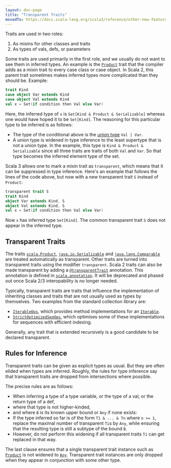 ```yaml
---
layout: doc-page
title: "Transparent Traits"
movedTo: https://docs.scala-lang.org/scala3/reference/other-new-features/transparent-traits.html
---
```


Traits are used in two roles:

 1. As mixins for other classes and traits
 2. As types of vals, defs, or parameters

Some traits are used primarily in the first role, and we usually do not want to see them in inferred types. An example is the [`Product`](https://scala-lang.org/api/3.x/scala/Product.html) trait that the compiler adds as a mixin trait to every case class or case object. In Scala 2, this parent trait sometimes makes inferred types more complicated than they should be. Example:

```scala
trait Kind
case object Var extends Kind
case object Val extends Kind
val x = Set(if condition then Val else Var)
```

Here, the inferred type of `x` is `Set[Kind & Product & Serializable]` whereas one would have hoped it to be `Set[Kind]`. The reasoning for this particular type to be inferred is as follows:

- The type of the conditional above is the [union type](../new-types/union-types.md) `Val | Var`.
- A union type is widened in type inference to the least supertype that is not a union type.
  In the example, this type is `Kind & Product & Serializable` since all three traits are traits of both `Val` and `Var`.
  So that type becomes the inferred element type of the set.

Scala 3 allows one to mark a mixin trait as `transparent`, which means that it can be suppressed in type inference. Here's an example that follows the lines of the code above, but now with a new transparent trait `S` instead of `Product`:

```scala
transparent trait S
trait Kind
object Var extends Kind, S
object Val extends Kind, S
val x = Set(if condition then Val else Var)
```

Now `x` has inferred type `Set[Kind]`. The common transparent trait `S` does not
appear in the inferred type.

## Transparent Traits

The traits [`scala.Product`](https://scala-lang.org/api/3.x/scala/Product.html), [`java.io.Serializable`](https://docs.oracle.com/en/java/javase/11/docs/api/java.base/java/io/Serializable.html) and [`java.lang.Comparable`](https://docs.oracle.com/en/java/javase/11/docs/api/java.base/java/lang/Comparable.html)
are treated automatically as transparent. Other traits are turned into transparent traits using the modifier `transparent`. Scala 2 traits can also be made transparent
by adding a [`@transparentTrait`](https://scala-lang.org/api/3.x/scala/annotation/transparentTrait.html) annotation. This annotation is defined in [`scala.annotation`](https://scala-lang.org/api/3.x/scala/annotation.html). It will be deprecated and phased out once Scala 2/3 interopability is no longer needed.

Typically, transparent traits are traits
that influence the implementation of inheriting classes and traits that are not usually used as types by themselves. Two examples from the standard collection library are:

- [`IterableOps`](https://scala-lang.org/api/3.x/scala/collection/IterableOps.html), which provides method implementations for an [`Iterable`](https://scala-lang.org/api/3.x/scala/collection/Iterable.html).
- [`StrictOptimizedSeqOps`](https://scala-lang.org/api/3.x/scala/collection/StrictOptimizedSeqOps.html), which optimises some of these implementations for sequences with efficient indexing.

Generally, any trait that is extended recursively is a good candidate to be
declared transparent.

## Rules for Inference

Transparent traits can be given as explicit types as usual. But they are often elided when types are inferred. Roughly, the rules for type inference say that transparent traits are dropped from intersections where possible.

The precise rules are as follows:

- When inferring a type of a type variable, or the type of a val, or the return type of a def,
- where that type is not higher-kinded,
- and where `B` is its known upper bound or `Any` if none exists:
- If the type inferred so far is of the form `T1 & ... & Tn` where
  `n >= 1`, replace the maximal number of transparent `Ti`s  by `Any`, while ensuring that
  the resulting type is still a subtype of the bound `B`.
- However, do not perform this widening if all transparent traits `Ti` can get replaced in that way.

The last clause ensures that a single transparent trait instance such as [`Product`](https://scala-lang.org/api/3.x/scala/Product.html) is not widened to [`Any`](https://scala-lang.org/api/3.x/scala/Any.html). Transparent trait instances are only dropped when they appear in conjunction with some other type.
